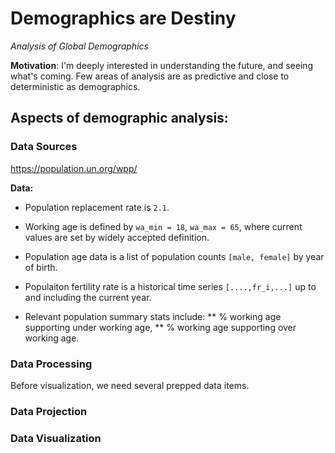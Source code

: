 # Demographics are Destiny

_Analysis of Global Demographics_

**Motivation**: I'm deeply interested in understanding the future, and seeing what's coming.
Few areas of analysis are as predictive and close to deterministic as demographics.

## Aspects of demographic analysis:

### Data Sources ###

https://population.un.org/wpp/


**Data:**

* Population replacement rate is `2.1`.
* Working age is defined by `wa_min = 18`, `wa_max = 65`, where current values are set by widely accepted definition.

* Population age data is a list of population counts `[male, female]` by year of birth.
* Populaiton fertility rate is a historical time series `[....,fr_i,...]` up to and including the current year.
* Relevant population summary stats include: 
** % working age supporting under working age,
** % working age supporting over working age.

### Data Processing ###

Before visualization, we need several prepped data items.




### Data Projection ###



### Data Visualization ###



